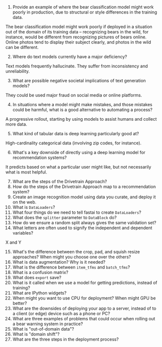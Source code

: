 1. Provide an example of where the bear classification model might work poorly in production, due to structural or style differences in the training data.

The bear classification model might work poorly if deployed in a situation out of the domain of its training data – recognizing bears in the wild, for instance, would be different from recognizing pictures of bears online. Online photos tend to display their subject clearly, and photos in the wild can be different.

2. Where do text models currently have a major deficiency?

Text models frequently hallucinate. They suffer from inconsistency and unreliability.

3. What are possible negative societal implications of text generation models?

They could be used major fraud on social media or online platforms.

4. In situations where a model might make mistakes, and those mistakes could be harmful, what is a good alternative to automating a process?

A progressive rollout, starting by using models to assist humans and collect more data.

5. What kind of tabular data is deep learning particularly good at?

High-cardinality categorical data (involving zip codes, for instance).

6. What's a key downside of directly using a deep learning model for recommendation systems?

It predicts based on what a particular user might like, but not necessarily what is most helpful.

7. What are the steps of the Drivetrain Approach?
8. How do the steps of the Drivetrain Approach map to a recommendation system?
9. Create an image recognition model using data you curate, and deploy it on the web.
10. What is `DataLoaders`?
11. What four things do we need to tell fastai to create `DataLoaders`?
12. What does the `splitter` parameter to `DataBlock` do?
13. How do we ensure a random split always gives the same validation set?
14. What letters are often used to signify the independent and dependent variables?

X and Y

15. What's the difference between the crop, pad, and squish resize approaches? When might you choose one over the others?
16. What is data augmentation? Why is it needed?
17. What is the difference between `item_tfms` and `batch_tfms`?
18. What is a confusion matrix?
19. What does `export` save?
20. What is it called when we use a model for getting predictions, instead of training?
21. What are IPython widgets?
22. When might you want to use CPU for deployment? When might GPU be better?
23. What are the downsides of deploying your app to a server, instead of to a client (or edge) device such as a phone or PC?
24. What are three examples of problems that could occur when rolling out a bear warning system in practice?
25. What is "out-of-domain data"?
26. What is "domain shift"?
27. What are the three steps in the deployment process?

